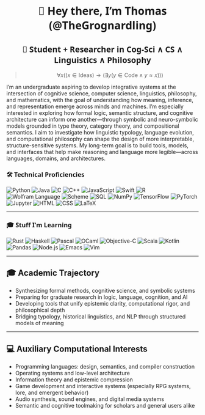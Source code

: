 <h1 align="center" style="font-family: 'Fira Sans', 'Segoe UI', sans-serif;"><b>
👋 Hey there, I’m Thomas (@TheGrognardling)
</b></h1>

<h2 align="center" style="font-family: 'Fira Sans', 'Segoe UI', sans-serif;">🚀 Student + Researcher in Cog-Sci ∧ CS ∧ Linguistics ∧ Philosophy</h2>

> $$\displaystyle \forall x \left( (x \in \text{Ideas}) \rightarrow (\exists y (y \in \text{Code} \land y \approx x)) \right)$$
> 
I’m an undergraduate aspiring to develop integrative systems at the intersection of cognitive science, computer science, linguistics, philosophy, and mathematics, with the goal of understanding how meaning, inference, and representation emerge across minds and machines. I’m especially interested in exploring how formal logic, semantic structure, and cognitive architecture can inform one another—through symbolic and neuro-symbolic models grounded in type theory, category theory, and compositional semantics. I aim to investigate how linguistic typology, language evolution, and computational philosophy can shape the design of more interpretable, structure-sensitive systems. My long-term goal is to build tools, models, and interfaces that help make reasoning and language more legible—across languages, domains, and architectures.

<h3 style="font-family: 'Fira Sans', 'Segoe UI', sans-serif;">🛠 Technical Proficiencies</h3>

![Python](https://img.shields.io/badge/Python-3776AB?style=flat-square&logo=python&logoColor=white)
![Java](https://img.shields.io/badge/Java-007396?style=flat-square&logo=openjdk&logoColor=white)
![C](https://img.shields.io/badge/C-A8B9CC?style=flat-square&logo=c&logoColor=white)
![C++](https://img.shields.io/badge/C++-00599C?style=flat-square&logo=c%2B%2B&logoColor=white)
![JavaScript](https://img.shields.io/badge/JavaScript-323330?style=flat-square&logo=javascript&logoColor=F7DF1E)
![Swift](https://img.shields.io/badge/Swift-FA7343?style=flat-square&logo=swift&logoColor=white)
![R](https://img.shields.io/badge/R-276DC3?style=flat-square&logo=r&logoColor=white)
![Wolfram Language](https://img.shields.io/badge/Wolfram_Language-DD1100?style=flat-square&logoColor=white)
![Scheme](https://img.shields.io/badge/Scheme-9F1D20?style=flat-square&logoColor=white)
![SQL](https://img.shields.io/badge/SQL-4479A1?style=flat-square&logo=postgresql&logoColor=white)
![NumPy](https://img.shields.io/badge/NumPy-013243?style=flat-square&logo=numpy&logoColor=white)
![TensorFlow](https://img.shields.io/badge/TensorFlow-FF6F00?style=flat-square&logo=tensorflow&logoColor=white)
![PyTorch](https://img.shields.io/badge/PyTorch-EE4C2C?style=flat-square&logo=pytorch&logoColor=white)
![Jupyter](https://img.shields.io/badge/Jupyter-F37626?style=flat-square&logo=jupyter&logoColor=white)
![HTML](https://img.shields.io/badge/HTML-E34F26?style=flat-square&logo=html5&logoColor=white)
![CSS](https://img.shields.io/badge/CSS-1572B6?style=flat-square&logo=css3&logoColor=white)
![LaTeX](https://img.shields.io/badge/LaTeX-008080?style=flat-square&logo=latex&logoColor=white)

---

<h3 style="font-family: 'Fira Sans', 'Segoe UI', sans-serif;">🎓 Stuff I'm Learning</h3>

![Rust](https://img.shields.io/badge/Rust-1c1c1c?style=flat-square&logo=rust&logoColor=white)
![Haskell](https://img.shields.io/badge/Haskell-5D4F85?style=flat-square&logo=haskell&logoColor=white)
![Pascal](https://img.shields.io/badge/Pascal-002F6C?style=flat-square&logoColor=white)
![OCaml](https://img.shields.io/badge/OCaml-EC6813?style=flat-square&logo=ocaml&logoColor=white)
![Objective-C](https://img.shields.io/badge/Objective--C-438EFF?style=flat-square&logo=apple&logoColor=white)
![Scala](https://img.shields.io/badge/Scala-DC322F?style=flat-square&logo=scala&logoColor=white) 
![Kotlin](https://img.shields.io/badge/Kotlin-0095D5?style=flat-square&logo=kotlin&logoColor=white)
![Pandas](https://img.shields.io/badge/Pandas-150458?style=flat-square&logo=pandas&logoColor=white)
![Node.js](https://img.shields.io/badge/Node.js-339933?style=flat-square&logo=nodedotjs&logoColor=white)
![Emacs](https://img.shields.io/badge/Emacs-7F5AB6?style=flat-square&logo=gnuemacs&logoColor=white)
![Vim](https://img.shields.io/badge/Vim-019733?style=flat-square&logo=vim&logoColor=white)

---
## 🎓 Academic Trajectory

- Synthesizing formal methods, cognitive science, and symbolic systems  
- Preparing for graduate research in logic, language, cognition, and AI  
- Developing tools that unify epistemic clarity, computational rigor, and philosophical depth  
- Bridging typology, historical linguistics, and NLP through structured models of meaning
  
---

## 💻 Auxiliary Computational Interests

- Programming languages: design, semantics, and compiler construction  
- Operating systems and low-level architecture  
- Information theory and epistemic compression  
- Game development and interactive systems (especially RPG systems, lore, and emergent behavior)  
- Audio synthesis, sound engines, and digital media systems  
- Semantic and cognitive toolmaking for scholars and general users alike

</p>
